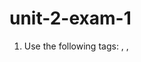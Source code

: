 # unit-2-exam-1
1. Use the following tags: <!DOCTYPE html>, <body>, <style>, <html>, <head>, <title> to create an HTML skeleton. The website title is Unit 2: Exam 1 (this should be displayed on the browser tag and also in an appropriate heading tag <h{}>
  
2. Create a div tag with the style of having a gray background using the property --background-color. In this div tag use an appropriate <h{}> to create a heading that reads Part 1: Table. Inside the div tag do step 3 below.
  
3. Use the following tags: <table>, <tr>, <td>, <th> to create an html table.  DO NOT worry about styling it you are only going to be graded on the html.  The data for this table is included in the picture.
  
4. Create a new div tag change the background of this div to black using the property background-color.  Change the font color of this div to white using the property color.
  Inside this div tag use an appropriate heading using the <h{}> with Morning Routine as the label. Then create an appropriate list using either <ol> or <ul> and <li> of the   steps you take to get ready for school.  You need a minimum of 4 items.
  
  BONUS: get a bonus 5 points by using the properties grid and grid-template-columns to make the two grids above side by side each taking up 50% of the available screen
  
  This should all be on the same document. Push your document to the repository.
